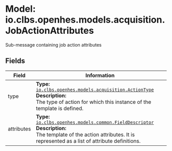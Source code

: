 # Model: io.clbs.openhes.models.acquisition.JobActionAttributes

Sub-message containing job action attributes

## Fields

| Field | Information |
| --- | --- |
| type | <b>Type:</b> [`io.clbs.openhes.models.acquisition.ActionType`](enum-io-clbs-openhes-models-acquisition-actiontype.md)<br><b>Description:</b><br>The type of action for which this instance of the template is defined. |
| attributes | <b>Type:</b> [`io.clbs.openhes.models.common.FieldDescriptor`](model-io-clbs-openhes-models-common-fielddescriptor.md)<br><b>Description:</b><br>The template of the action attributes. It is represented as a list of attribute definitions. |

